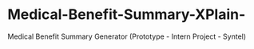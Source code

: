 # Medical-Benefit-Summary-XPlain-
Medical Benefit Summary Generator (Prototype - Intern Project - Syntel) 
